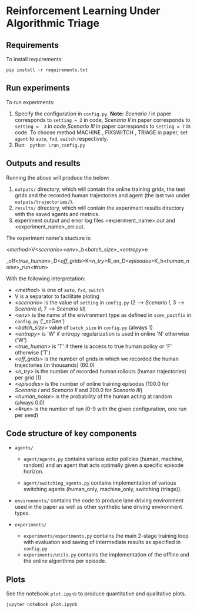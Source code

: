 # Reinforcement Learning Under Algorithmic Triage

## Requirements
 To install requirements:

 ```setup
 pip install -r requirements.txt
 ```
## Run experiments
To run experiments:
1. Specify the configuration in `config.py`. **Note:** *Scenario I* in paper corresponds to `setting = 2` in code, *Scenario II* in paper corresponds to `setting = 
3` in code,*Scenario III* in paper corresponds to `setting = 7` in code. To choose method  MACHINE , FIXSWITCH , TRIAGE in paper, set `agent` to `auto`, `fxd`, `switch` respectively.
2. Run: ``` python \run_config.py```

## Outputs and results

Running the above will produce the below:
1. `outputs/` directory, which will contain the online training grids, the test grids and the recorded human trajectories and agent (the last two under `outputs/trajectories/`).
2. `results/` directory, which will contain the experiment results directory with the saved agents and metrics.
3. experiment output and error log files <experiment_name>.out and <experiment_name>\_err.out.

The experiment name's stucture is:

<*method*>V<*scenario*><*env*>\_b<*batch_size*>\_<*entropy*>e

\_off<*true_human*>\_D<*off_grids*>K<*n_try*>R_on\_D<*episodes*>K\_h<*human_noise*>\_run<*#run*>

With the following interpretation:
* <*method*> is one of `auto`, `fxd`, `switch`
* V is a separator to facilitate ploting
* <*scenario*> is the value of `setting` in `config.py` (2 --> *Scenario I*, 3 --> *Scenario II*, 7 --> *Scenario III*)
* <*env*> is the name of the environment type as defined in `scen_postfix` in `config.py` ('_scGen')
* <*batch_size*> value of `batch_size` in `config.py` (always 1)
* <*entropy*> is 'W' if entropy regularization is used in online 'N' otherwise ('W')
* <*true_human*> is 'T' if there is access to true human policy or 'F' otherwise ('T')
* <*off_grids*> is the number of grids in which we recorded the human trajectories (in thousands) (60.0)
* <*n_try*> is the number of recorded human rollouts (human trajectories) per grid (1)
* <*episodes*> is the number of online training episodes (100.0 for *Scenario I* and *Scenario II* and 200.0 for *Scenario III*)
* <*human_noise*> is the probability of the human acting at random (always 0.0)
* <*#run*> is the number of run (0-9 with the given configuration, one run per seed)
 

## Code structure of key components

 - `agents/`
     - `agent/agents.py` contains various actor policies (human, machine, random) and an agent that acts optimally given a specific episode horizon.

     - `agent/switching_agents.py` contains implementation of various switching agents (human_only, machine_only, switching (triage)).

 - `environments/` contains the code to produce lane driving environment used in the paper as well as other synthetic lane driving environment types.

 - `experiments/`
     - `experiments/experiments.py` contains the main 2-stage training loop with evaluation and saving of intermediate results as specified in `config.py`
     - `experiments/utils.py` contains the implementation of the offline and the online algorithms per episode.



## Plots

See the notebook `plot.ipynb` to produce quantitative and qualitative plots.

```notebook
jupyter notebook plot.ipynb
```
